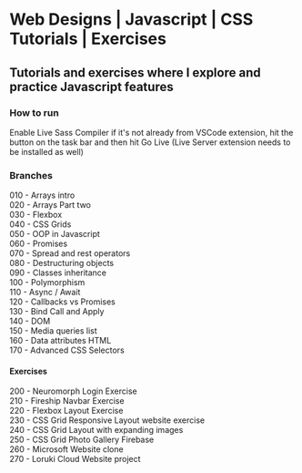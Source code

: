 # Web Designs | Javascript | CSS Tutorials | Exercises

## Tutorials and exercises where I explore and practice Javascript features

### How to run

 Enable Live Sass Compiler if it's not already from VSCode extension, hit the button on the task bar and then hit Go Live (Live Server extension needs to be installed as well)

### Branches  

010 - Arrays intro  
020 - Arrays Part two  
030 - Flexbox  
040 - CSS Grids  
050 - OOP in Javascript  
060 - Promises  
070 - Spread and rest operators  
080 - Destructuring objects  
090 - Classes inheritance  
100 - Polymorphism  
110 - Async / Await  
120 - Callbacks vs Promises  
130 - Bind Call and Apply  
140 - DOM  
150 - Media queries list  
160 - Data attributes HTML  
170 - Advanced CSS Selectors  

#### Exercises

200 - Neuromorph Login Exercise  
210 - Fireship Navbar Exercise  
220 - Flexbox Layout Exercise  
230 - CSS Grid Responsive Layout website exercise  
240 - CSS Grid Layout with expanding images  
250 - CSS Grid Photo Gallery Firebase  
260 - Microsoft Website clone  
270 - Loruki Cloud Website project  
